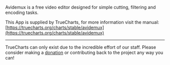 Avidemux is a free video editor designed for simple cutting, filtering and encoding tasks.

This App is supplied by TrueCharts, for more information visit the manual: [https://truecharts.org/charts/stable/avidemux](https://truecharts.org/charts/stable/avidemux)

---

TrueCharts can only exist due to the incredible effort of our staff.
Please consider making a [donation](https://truecharts.org/about/sponsor) or contributing back to the project any way you can!
